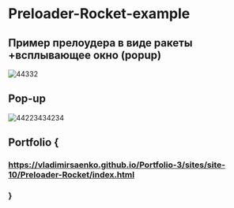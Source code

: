 # Preloader-Rocket-example
 
## Пример прелоудера в виде ракеты +всплывающее окно (popup)

![44332](https://user-images.githubusercontent.com/56477695/116863136-807b0e80-ac0e-11eb-8e30-05c786e99316.jpg)

## Pop-up

![44223434234](https://user-images.githubusercontent.com/56477695/116863145-88d34980-ac0e-11eb-9f9b-a601291c4559.jpg)

## Portfolio {

### https://vladimirsaenko.github.io/Portfolio-3/sites/site-10/Preloader-Rocket/index.html

### }
